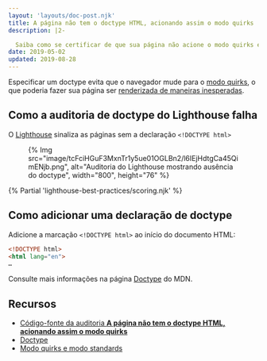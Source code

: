 ```yaml
---
layout: 'layouts/doc-post.njk'
title: A página não tem o doctype HTML, acionando assim o modo quirks
description: |2-

  Saiba como se certificar de que sua página não acione o modo quirks em navegadores mais antigos.
date: 2019-05-02
updated: 2019-08-28
---
```


Especificar um doctype evita que o navegador mude para o [modo quirks](https://developer.mozilla.org/docs/Web/HTML/Quirks_Mode_and_Standards_Mode), o que poderia fazer sua página ser [renderizada de maneiras inesperadas](https://quirks.spec.whatwg.org/#css).

## Como a auditoria de doctype do Lighthouse falha

O [Lighthouse](https://developers.google.com/web/tools/lighthouse/) sinaliza as páginas sem a declaração `<!DOCTYPE html>`

<figure> {% Img src="image/tcFciHGuF3MxnTr1y5ue01OGLBn2/l6IEjHdtgCa45QimENjb.png", alt="Auditoria do Lighthouse mostrando ausência do doctype", width="800", height="76" %}</figure>

{% Partial 'lighthouse-best-practices/scoring.njk' %}

## Como adicionar uma declaração de doctype

Adicione a marcação `<!DOCTYPE html>` ao início do documento HTML:

```html
<!DOCTYPE html>
<html lang="en">
…
```

Consulte  mais informações na página [Doctype](https://developer.mozilla.org/docs/Glossary/Doctype) do MDN.

## Recursos

- [Código-fonte da auditoria **A página não tem o doctype HTML, acionando assim o modo quirks**](https://github.com/GoogleChrome/lighthouse/blob/ecd10efc8230f6f772e672cd4b05e8fbc8a3112d/lighthouse-core/audits/dobetterweb/doctype.js)
- [Doctype](https://developer.mozilla.org/docs/Glossary/Doctype)
- [Modo quirks e modo standards](https://developer.mozilla.org/docs/Web/HTML/Quirks_Mode_and_Standards_Mode)
